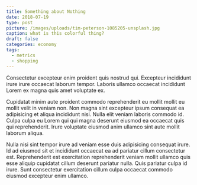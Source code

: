 ```yaml
---
title: Something about Nothing
date: 2018-07-19
type: post
picture: /images/uploads/tim-peterson-1085205-unsplash.jpg
caption: what is this colorful thing?
draft: false
categories: economy
tags:
  - metrics
  - shopping
---
```


Consectetur excepteur enim proident quis nostrud qui. Excepteur incididunt irure irure occaecat laborum tempor. Laboris ullamco occaecat incididunt Lorem ex magna quis amet voluptate ex.

Cupidatat minim aute proident commodo reprehenderit eu mollit mollit eu mollit velit in veniam non. Non magna sint excepteur ipsum consequat ea adipisicing et aliqua incididunt nisi. Nulla elit veniam laboris commodo id. Culpa culpa eu Lorem qui qui magna deserunt eiusmod ea occaecat quis qui reprehenderit. Irure voluptate eiusmod anim ullamco sint aute mollit laborum aliqua.

Nulla nisi sint tempor irure ad veniam esse duis adipisicing consequat irure. Id ad eiusmod sit et incididunt occaecat ea ad pariatur cillum consectetur est. Reprehenderit est exercitation reprehenderit veniam mollit ullamco quis esse aliquip cupidatat cillum deserunt pariatur nulla. Quis pariatur culpa id irure. Sunt consectetur exercitation cillum culpa occaecat commodo eiusmod excepteur enim ullamco.


